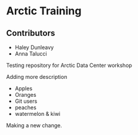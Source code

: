 # Arctic Training

## Contributors
- Haley Dunleavy
- Anna Talucci

Testing repository for Arctic Data Center workshop

Adding more description

* Apples
* Oranges
* Git users
* peaches
* watermelon & kiwi

Making a new change. 



